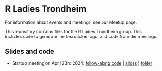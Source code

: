 # R Ladies Trondheim

For information about events and meetings, see our [Meetup page](https://www.meetup.com/rladies-trondheim/).

This repository contains files for the R Ladies Trondheim group. This includes code to generate the hex sticker logo, and code from the meetings.

## Slides and code
- Startup meeting on April 23rd 2024: [follow-along code](https://raw.githubusercontent.com/emmaSkarstein/R-Ladies-Trondheim/master/24_04_23_startup_meeting/follow_along_code.R) | [slides](https://github.com/emmaSkarstein/R-Ladies-Trondheim/blob/master/24_04_23_startup_meeting/24_04_23_slides.pdf) | [folder](https://github.com/emmaSkarstein/R-Ladies-Trondheim/tree/master/24_04_23_startup_meeting)
